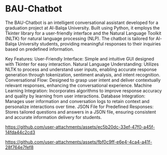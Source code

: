 # BAU-Chatbot
The BAU-Chatbot is an intelligent conversational assistant developed for a graduation project at Al-Balqa University. Built using Python, it employs the Tkinter library for a user-friendly interface and the Natural Language Toolkit (NLTK) for natural language processing (NLP). The chatbot is tailored for Al-Balqa University students, providing meaningful responses to their inquiries based on predefined information.

Key Features:
User-Friendly Interface: Simple and intuitive GUI designed with Tkinter for easy interaction.
Natural Language Understanding: Utilizes NLTK to process and understand user inputs, enabling accurate response generation through tokenization, sentiment analysis, and intent recognition.
Conversational Flow: Designed to grasp user intent and deliver contextually relevant responses, enhancing the conversational experience.
Machine Learning Integration: Incorporates algorithms to improve response accuracy and quality by learning from user interactions.
Database Integration: Manages user information and conversation logs to retain context and personalize interactions over time.
JSON File for Predefined Responses: Stores tailored questions and answers in a JSON file, ensuring consistent and accurate information delivery for students.


https://github.com/user-attachments/assets/ec5b20dc-33ef-47f0-a45f-14fda44c2cd3



https://github.com/user-attachments/assets/fbf0c9ff-e6e4-4ca4-a41f-28f764e7fef8

